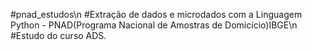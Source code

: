 #pnad_estudos\n
#Extração de dados e microdados com a Linguagem Python - PNAD(Programa Nacional de Amostras de Domicício)IBGE\n
#Estudo do curso ADS.
